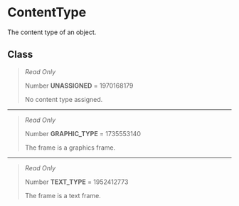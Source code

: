 # ContentType
The content type of an object.

## Class
> *Read Only* 
> 
> Number **UNASSIGNED** = 1970168179
> 
> No content type assigned.
*** 
> *Read Only* 
> 
> Number **GRAPHIC_TYPE** = 1735553140
> 
> The frame is a graphics frame.
*** 
> *Read Only* 
> 
> Number **TEXT_TYPE** = 1952412773
> 
> The frame is a text frame.

